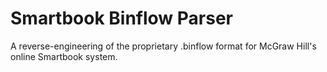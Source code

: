 Smartbook Binflow Parser
========================

A reverse-engineering of the proprietary .binflow format for McGraw Hill's online Smartbook system.
